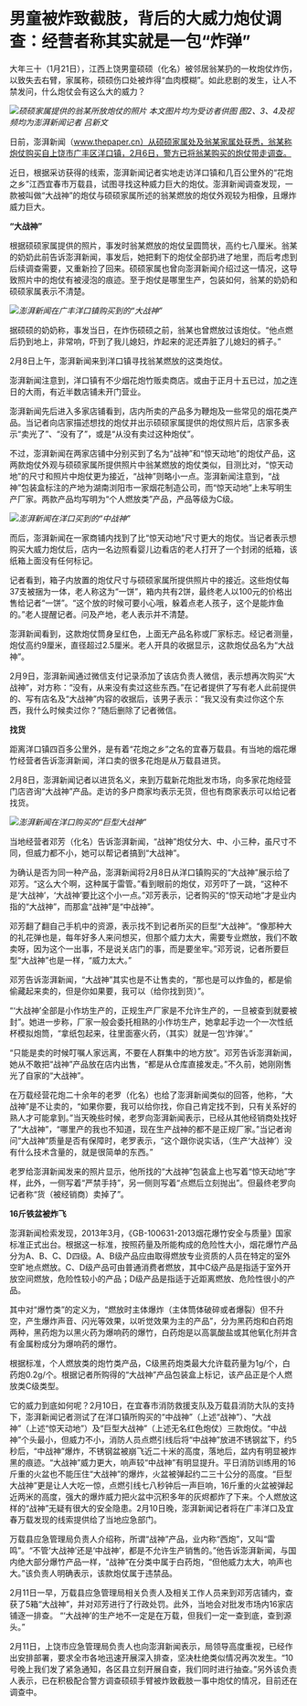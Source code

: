 # 男童被炸致截肢，背后的大威力炮仗调查：经营者称其实就是一包“炸弹”

大年三十（1月21日），江西上饶男童硕硕（化名）被邻居翁某扔的一枚炮仗炸伤，以致失去右臂，家属称，硕硕伤口处被炸得“血肉模糊”。如此悲剧的发生，让人不禁发问，什么炮仗会有这么大的威力？

![](https://inews.gtimg.com/newsapp_bt/0/15659595464/1000)_硕硕家属提供的翁某所放炮仗的照片
本文图片均为受访者供图 图2、3、4及视频均为澎湃新闻记者 吕新文_

日前，澎湃新闻（www.thepaper.cn）从硕硕家属处及翁某家属处获悉，翁某称炮仗购买自上饶市广丰区洋口镇，2月6日，警方已将翁某购买的炮仗带走调查。

近日，根据采访获得的线索，澎湃新闻记者实地走访洋口镇和几百公里外的“花炮之乡”江西宜春市万载县，试图寻找这种威力巨大的炮仗。澎湃新闻调查发现，一款被叫做“大战神”的炮仗与硕硕家属所述的翁某燃放的炮仗外观较为相像，且爆炸威力巨大。

**“大战神”**

根据硕硕家属提供的照片，事发时翁某燃放的炮仗呈圆筒状，高约七八厘米。翁某的奶奶此前告诉澎湃新闻，事发后，她把剩下的炮仗全部扔进了地里，而后考虑到后续调查需要，又重新捡了回来。硕硕家属也曾向澎湃新闻介绍过这一情况，这导致照片中的炮仗有被浸泡的痕迹。至于炮仗是哪里生产，包装如何，翁某的奶奶和硕硕家属表示不清楚。

![](https://inews.gtimg.com/newsapp_bt/0/15659595468/1000)_澎湃新闻在广丰洋口镇购买到的“大战神”_

据硕硕的奶奶称，事发当日，在炸伤硕硕之前，翁某也曾燃放过该炮仗。“他点燃后扔到地上，非常响，吓到了我儿媳妇，炸起来的泥还弄脏了儿媳妇的裤子。”

2月8日上午，澎湃新闻来到洋口镇寻找翁某燃放的这类炮仗。

澎湃新闻注意到，洋口镇有不少烟花炮竹贩卖商店。或由于正月十五已过，加之连日的大雨，有近半数店铺未开门营业。

澎湃新闻先后进入多家店铺看到，店内所卖的产品多为鞭炮及一些常见的烟花类产品。当记者向店家描述想找的炮仗并出示硕硕家属提供的炮仗照片后，店家多表示“卖光了”、“没有了”，或是“从没有卖过这种炮仗”。

不过，澎湃新闻在两家店铺中分别买到了名为“战神”和“惊天动地”的炮仗产品，这两款炮仗外观与硕硕家属所提供照片中翁某燃放的炮仗类似，目测比对，“惊天动地”的尺寸和照片中炮仗更为接近，“战神”则略小一点。澎湃新闻注意到，“战神”包装盒标注的产地为湖南浏阳市一家烟花制造公司，而“惊天动地”上未写明生产厂家。两款产品均写明为“个人燃放类”产品，产品等级为C级。

![](https://inews.gtimg.com/newsapp_bt/0/15659595471/1000)_澎湃新闻在洋口买到的“中战神”_

而后，澎湃新闻在一家商铺内找到了比“惊天动地”尺寸更大的炮仗。当记者表示想购买大威力炮仗后，店内一名边照看婴儿边看店的老人打开了一个封闭的纸箱，该纸箱上面没有任何标记。

记者看到，箱子内放置的炮仗尺寸与硕硕家属所提供照片中的接近。这些炮仗每37支被捆为一体，老人称这为“一饼”，箱内共有2饼，最终老人以100元的价格出售给记者“一饼”。“这个放的时候可要小心哦，躲着点老人孩子，这个是能炸鱼的。”老人提醒记者。问及产地，老人表示并不清楚。

澎湃新闻看到，这款炮仗筒身呈红色，上面无产品名称或厂家标志。经记者测量，炮仗高约9厘米，直径超过2.5厘米。老人开具的收据显示，这款炮仗品名为“大战神”。

2月9日，澎湃新闻通过微信支付记录添加了该店负责人微信，表示想再次购买“大战神”，对方称：“没有，从来没有卖过这些东西。”在记者提供了写有老人此前提供的、写有店名及“大战神”内容的收据后，该男子表示：“我又没有卖过你这个东西，我什么时候卖过你？”随后删除了记者微信。

**找货**

距离洋口镇四百多公里外，是有着“花炮之乡”之名的宜春万载县。有当地的烟花爆竹经营者告诉澎湃新闻，洋口卖的很多花炮是从万载县进货。

2月8日，澎湃新闻记者以进货名义，来到万载新花炮批发市场，向多家花炮经营门店咨询“大战神”产品。走访的多户商家均表示无货，但也有商家表示可以给记者找货。

![](https://inews.gtimg.com/newsapp_bt/0/15659595473/1000)_澎湃新闻在洋口购买的“巨型大战神”_

当地经营者邓芳（化名）告诉澎湃新闻，“战神”炮仗分大、中、小三种，虽尺寸不同，但威力都不小，她可以帮记者搞到“大战神”。

为确认是否为同一种产品，澎湃新闻将2月8日从洋口镇购买的“大战神”展示给了邓芳。“这么大个啊，这种属于雷管。”看到眼前的炮仗，邓芳吓了一跳，“这种不是‘大战神’，‘大战神’要比这个小一点。”邓芳表示，记者购买的“惊天动地”才是业内指的“大战神”，而那盒“战神”是“中战神”。

邓芳翻了翻自己手机中的资源，表示找不到记者所买的巨型“大战神”。“像那种大的礼花弹也是，每年好多人来问想买，但那个威力太大，需要专业燃放，我们不敢卖呀，因为这个一出事，不是说关店门的事，而是要坐牢。”邓芳说，记者所要巨型“大战神”也是一样，“威力太大。”

邓芳告诉澎湃新闻，“大战神”其实也是不让售卖的，“那也是可以炸鱼的，都是偷偷藏起来卖的，但是你如果要，我可以（给你找到货）”。

“‘大战神’全部是小作坊生产的，正规生产厂家是不允许生产的，一旦被查到就要被封”。她进一步称，厂家一般会委托相熟的小作坊生产，她拿起手边一个一次性纸杯模拟炮筒，“拿纸包起来，往里面塞火药，（其实）就是一包‘炸弹’。”

“只能是卖的时候叮嘱人家远离，不要在人群集中的地方放”。邓芳告诉澎湃新闻，她从不敢把“战神”产品放在店内出售，“都是从仓库直接发走。”不久前，她刚刚售光了自家的“大战神”。

在万载经营花炮二十余年的老罗（化名）也给了澎湃新闻类似的回答，他称，“大战神”是不让卖的，“如果你要，我可以给你找，你自己肯定找不到，只有关系好的熟人才可能拿到。”当天晚些时候，老罗向澎湃新闻表示，已经从其他经销商处找好了“大战神”，“哪里产的我也不知道，现在生产战神的都不是正规厂家。”当记者询问“大战神”质量是否有保障时，老罗表示，“这个跟你说实话，（生产‘大战神’）没有什么技术含量的，就是很简单的东西。”

老罗给澎湃新闻发来的照片显示，他所找的“大战神”包装盒上也写着“惊天动地”字样，此外，一侧写着“严禁手持”，另一侧则写着“点燃后立刻抛出”。但最终老罗向记者称“货（被经销商）卖掉了”。

**16斤铁盆被炸飞**

澎湃新闻检索发现，2013年3月，《GB-100631-2013烟花爆竹安全与质量》国家标准正式出台。根据这一标准，按照药量及所能构成的危险性大小，烟花爆竹产品分为A、B、C、D四级。A、B级产品应由取得燃放专业资质的人员在特定的室外空旷地点燃放。C、D级产品可由普通消费者燃放，其中C级产品是指适于室外开放空间燃放，危险性较小的产品；D级产品是指适于近距离燃放、危险性很小的产品。

其中对“爆竹类”的定义为，“燃放时主体爆炸（主体筒体破碎或者爆裂）但不升空，产生爆炸声音、闪光等效果，以听觉效果为主的产品”，分为黑药炮和白药炮两种，黑药炮为以黑火药为爆响药的爆竹，白药炮是以高氯酸盐或其他氧化剂并含有金属粉成分为爆响药的爆竹。

根据标准，个人燃放类的炮竹类产品，C级黑药炮类最大允许载药量为1g/个，白药炮0.2g/个。根据记者所购得的“大战神”产品包装盒上标记，该产品正是个人燃放类C级类型。

它的威力到底如何呢？2月10日，在宜春市消防救援支队及万载县消防大队的支持下，澎湃新闻记者测试了在洋口镇所购买的“中战神”（上述“战神”）、“大战神”（上述“惊天动地”）及“巨型大战神”（上述无名红色炮仗）三款炮仗。“中战神”个头最小，但威力不小，消防人员点燃引线后将“中战神”放进不锈钢盆下，约5秒后，“中战神”爆炸，不锈钢盆被崩飞近二十米的高度，落地后，盆内有明显被炸黑的痕迹。“大战神”威力更大，响声较“中战神”有明显提升。平日消防训练用的16斤重的火盆也不能压住“大战神”的爆炸，火盆被弹起约二三十公分的高度。“巨型大战神”更是让人大吃一惊，点燃引线七八秒钟后一声巨响，16斤重的火盆被弹起近两米的高度，强大的爆炸威力把火盆中沉积多年的灰烬都炸了下来。个人燃放这样的“战神”无疑有很大的安全隐患。2月10日晚，澎湃新闻记者将在广丰洋口及宜春万载发现的线索提供给了当地应急部门。

万载县应急管理局负责人介绍称，所谓“战神”产品，业内称“西炮”，又叫“雷鸣”。“不管‘大战神’还是‘中战神’，都是不允许生产销售的。”他告诉澎湃新闻，与国内绝大部分爆竹产品一样，“战神”在分类中属于白药炮，“但他威力太大，响声也大。”该负责人明确表示，该款炮仗属于违禁品。

2月11日一早，万载县应急管理局相关负责人及相关工作人员来到邓芳店铺内，查获了5箱“大战神”，并对邓芳进行了行政处罚。此外，当地会对批发市场内16家店铺逐一排查。
“‘大战神’的生产地不一定是在万载，但我们一定一查到底，查到源头。”

2月11日，上饶市应急管理局负责人也向澎湃新闻表示，局领导高度重视，已经作出安排部署，要求全市各地迅速开展深入排查，坚决杜绝类似情况再次发生。“10号晚上我们发了紧急通知，各区县立刻开展自查，我们同时进行抽查。”另外该负责人表示，已在积极配合警方调查硕硕手臂被炸致截肢一事中炮仗的情况，目前还在调查中。

